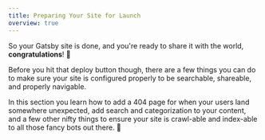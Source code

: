 ```yaml
---
title: Preparing Your Site for Launch
overview: true
---
```


So your Gatsby site is done, and you're ready to share it with the world, **congratulations**! 🎉

Before you hit that deploy button though, there are a few things you can do to make sure your site is configured properly to be searchable, shareable, and properly navigable.

In this section you learn how to add a 404 page for when your users land somewhere unexpected, add search and categorization to your content, and a few other nifty things to ensure your site is crawl-able and index-able to all those fancy bots out there. 🤖

<GuideList items={props.item.children} />

